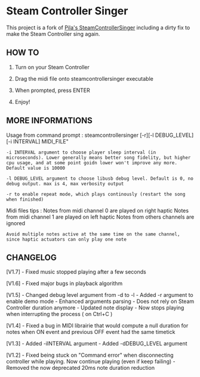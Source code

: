 # Steam Controller Singer

This project is a fork of [Pila's SteamControllerSinger](https://gitlab.com/Pilatomic/SteamControllerSinger) including a dirty fix to make the Steam Controller sing again.

## HOW TO

1. Turn on your Steam Controller

2. Drag the midi file onto steamcontrollersinger executable

3. When prompted, press ENTER

4. Enjoy!


## MORE INFORMATIONS

Usage from command prompt :
	steamcontrollersinger [-r][-l DEBUG_LEVEL] [-i INTERVAL] MIDI_FILE"

	-i INTERVAL argument to choose player sleep interval (in microseconds). Lower generally means better song fidelity, but higher cpu usage, and at some point goidn lower won't improve any more. Default value is 10000

	-l DEBUG_LEVEL argument to choose libusb debug level. Default is 0, no debug output. max is 4, max verbosity output
	
	-r to enable repeat mode, which plays continously (restart the song when finished)


Midi files tips :
	Notes from midi channel 0 are played on right haptic
	Notes from midi channel 1 are played on left haptic
	Notes from others channels are ignored

	Avoid multiple notes active at the same time on the same channel, since haptic actuators can only play one note

## CHANGELOG
[V1.7]
    - Fixed music stopped playing after a few seconds

[V1.6]
	- Fixed major bugs in playback algorithm

[V1.5]
	- Changed debug level argument from -d to -l
	- Added -r argument to enable demo mode
	- Enhanced arguments parsing
	- Does not rely on Steam Controller duration anymore
	- Updated note display
	- Now stops playing when interrupting the process ( on Ctrl+C )

[V1.4]
	- Fixed a bug in MIDI librairie that would compute a null duration for notes when ON event and previous OFF event had the same timetick

[V1.3]
	- Added -iINTERVAL argument
	- Added -dDEBUG_LEVEL argument 

[V1.2]
	- Fixed being stuck on "Command error" when disconnecting controller while playing. Now continue playing (even if keep failing)
	- Removed the now deprecated 20ms note duration reduction
